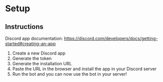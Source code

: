 # Setup

## Instructions

Discord app documentation: https://discord.com/developers/docs/getting-started#creating-an-app

1. Create a new Discord app
2. Generate the token
3. Generate the installation URL
4. Paste the URL in the browser and install the app in your Discord server
5. Run the bot and you can now use the bot in your server!

